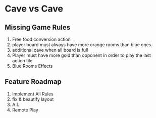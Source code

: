 # Cave vs Cave

## Missing Game Rules

1. Free food conversion action
2. player board must always have more orange rooms than blue ones
3. additional cave when all board is full
4. Player must have more gold than opponent in order to play the last action tile
5. Blue Rooms Effects

## Feature Roadmap

1. Implement All Rules
2. fix & beautify layout
3. A.I.
4. Remote Play